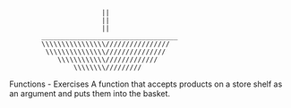                            ||
                           ||
                           ||
            __________________________________
	        \\\\\\\\\\\\\\\\////////////////
             \\\\\\\\\\\\\\\///////////////     
                \\\\\\\\\\\\///////////// 
                    \\\\\\\\/////////
                    

Functions - Exercises
A function that accepts products on a store shelf as an argument and puts them into the basket.
